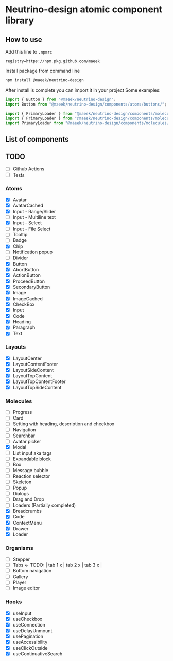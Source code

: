 # Neutrino-design atomic component library

## How to use

Add this line to `.npmrc`

```shell
registry=https://npm.pkg.github.com/maeek
```

Install package from command line

```bash
npm install @maeek/neutrino-design
```

After install is complete you can import it in your project
Some examples:

```javascript
import { Button } from "@maeek/neutrino-design";
import Button from "@maeek/neutrino-design/components/atoms/buttons/";

import { PrimaryLoader } from "@maeek/neutrino-design/components/molecules/";
import { PrimaryLoader } from "@maeek/neutrino-design/components/molecules/loaders/";
import PrimaryLoader from "@maeek/neutrino-design/components/molecules/loaders/Loader";
```

## List of components

## TODO

- [ ] Github Actions
- [ ] Tests

### Atoms

- [x] Avatar
- [x] AvatarCached
- [x] Input - Range/Slider
- [ ] Input - Multiline text
- [x] Input - Select
- [ ] Input - File Select
- [ ] Tooltip
- [ ] Badge
- [x] Chip
- [ ] Notification popup
- [ ] Divider
- [x] Button
- [x] AbortButton
- [x] ActionButton
- [x] ProceedButton
- [x] SecondaryButton
- [x] Image
- [x] ImageCached
- [x] CheckBox
- [x] Input
- [x] Code
- [x] Heading
- [x] Paragraph
- [x] Text

### Layouts

- [x] LayoutCenter
- [x] LayoutContentFooter
- [x] LayoutSideContent
- [x] LayoutTopContent
- [x] LayoutTopContentFooter
- [x] LayoutTopSideContent

### Molecules

- [ ] Progress
- [ ] Card
- [ ] Setting with heading, description and checkbox
- [ ] Navigation
- [ ] Searchbar
- [ ] Avatar picker
- [x] Modal
- [ ] List input aka tags
- [ ] Expandable block
- [ ] Box
- [ ] Message bubble
- [ ] Reaction selector
- [ ] Skeleton
- [ ] Popup
- [ ] Dialogs
- [ ] Drag and Drop
- [ ] Loaders (Partially completed)
- [x] Breadcrumbs
- [x] Code
- [x] ContextMenu
- [x] Drawer
- [x] Loader

### Organisms

- [ ] Stepper
- [ ] Tabs                 <- TODO: | tab 1 x | tab 2 x | tab 3 x |
- [ ] Bottom navigation
- [ ] Gallery
- [ ] Player
- [ ] Image editor

### Hooks

- [x] useInput
- [x] useCheckbox
- [x] useConnection
- [x] useDelayUnmount
- [x] usePagination
- [x] useAccessibility
- [x] useClickOutside
- [x] useContinuativeSearch
